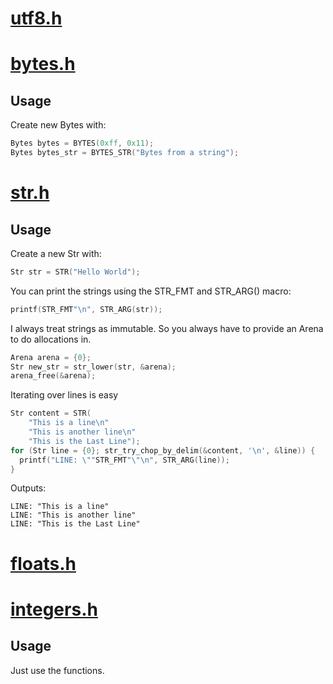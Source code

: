 # [utf8.h](clib/src/types/utf8.h)
# [bytes.h](clib/src/types/bytes.h)
## Usage
Create new Bytes with:
```c
Bytes bytes = BYTES(0xff, 0x11);
Bytes bytes_str = BYTES_STR("Bytes from a string");
```
# [str.h](clib/src/types/str.h)
## Usage
Create a new Str with:
```c
Str str = STR("Hello World");
```

You can print the strings using the STR_FMT and STR_ARG() macro:
```c
printf(STR_FMT"\n", STR_ARG(str));
```

I always treat strings as immutable.
So you always have to provide an Arena to do allocations in.
```c
Arena arena = {0};
Str new_str = str_lower(str, &arena);
arena_free(&arena);
```


Iterating over lines is easy
```c
Str content = STR(
    "This is a line\n"
    "This is another line\n"
    "This is the Last Line");
for (Str line = {0}; str_try_chop_by_delim(&content, '\n', &line)) {
  printf("LINE: \""STR_FMT"\"\n", STR_ARG(line));
}
```
Outputs:
```console
LINE: "This is a line"
LINE: "This is another line"
LINE: "This is the Last Line"
```
# [floats.h](clib/src/types/floats.h)
# [integers.h](clib/src/types/integers.h)
## Usage
Just use the functions.
